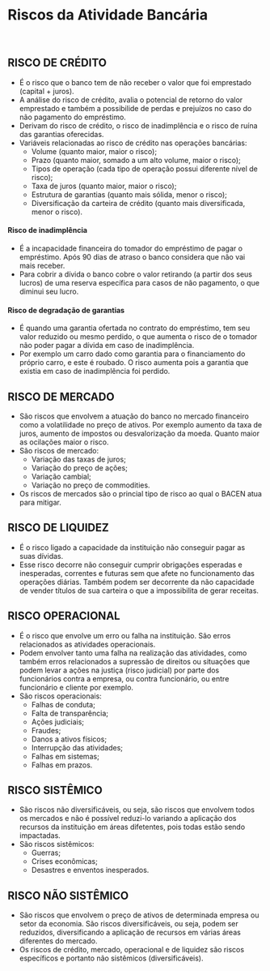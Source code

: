 # Riscos da Atividade Bancária

<br>

## RISCO DE CRÉDITO
* É o risco que o banco tem de não receber o valor que foi emprestado (capital + juros).
* A análise do risco de crédito, avalia o potencial de retorno do valor emprestado e também a possibilide de perdas e prejuízos no caso do não pagamento do empréstimo.
* Derivam do risco de crédito, o risco de inadimplência e o risco de ruína das garantias oferecidas.
* Variáveis relacionadas ao risco de crédito nas operações bancárias:
  - Volume (quanto maior, maior o risco);
  - Prazo (quanto maior, somado a um alto volume, maior o risco);
  - Tipos de operação (cada tipo de operação possui diferente nível de risco);
  - Taxa de juros (quanto maior, maior o risco);
  - Estrutura de garantias (quanto mais sólida, menor o risco);
  - Diversificação da carteira de crédito (quanto mais diversificada, menor o risco).

#### Risco de inadimplência
* É a incapacidade financeira do tomador do empréstimo de pagar o empréstimo. Após 90 dias de atraso o banco considera que não vai mais receber.
* Para cobrir a dívida o banco cobre o valor retirando (a partir dos seus lucros) de uma reserva específica para casos de não pagamento, o que diminui seu lucro.

#### Risco de degradação de garantias
* É quando uma garantia ofertada no contrato do empréstimo, tem seu valor reduzido ou mesmo perdido, o que aumenta o risco de o tomador não poder pagar a dívida em caso de inadimplência.
* Por exemplo um carro dado como garantia para o financiamento do próprio carro, e este é roubado. O risco aumenta pois a garantia que existia em caso de inadimplência foi perdido.

## RISCO DE MERCADO
* São riscos que envolvem a atuação do banco no mercado financeiro como a volatilidade no preço de ativos. Por exemplo aumento da taxa de juros, aumento de impostos ou desvalorização da moeda. Quanto maior as ocilações maior o risco.
* São riscos de mercado:
  - Variação das taxas de juros;
  - Variação do preço de ações;
  - Variação cambial;
  - Variação no preço de commodities.
* Os riscos de mercados são o princial tipo de risco ao qual o BACEN atua para mitigar.

## RISCO DE LIQUIDEZ
* É o risco ligado a capacidade da instituição não conseguir pagar as suas dívidas. 
* Esse risco decorre não conseguir cumprir obrigações esperadas e inesperadas, correntes e futuras sem que afete no funcionamento das operações diárias. Também podem ser decorrente da não capacidade de vender títulos de sua carteira o que a impossibilita de gerar receitas.

## RISCO OPERACIONAL
* É o risco que envolve um erro ou falha na instituição. São erros relacionados as atividades operacionais.
* Podem envolver tanto uma falha na realização das atividades, como também erros relacionados a supressão de direitos ou situações que podem levar a ações na justiça (risco judicial) por parte dos funcionários contra a empresa, ou contra funcionário, ou entre funcionário e cliente por exemplo.
* São riscos operacionais:
  - Falhas de conduta;
  - Falta de transparência;
  - Ações judiciais;
  - Fraudes;
  - Danos a ativos físicos;
  - Interrupção das atividades;
  - Falhas em sistemas;
  - Falhas em prazos.

## RISCO SISTÊMICO
* São riscos não diversificáveis, ou seja, são riscos que envolvem todos os mercados e não é possível reduzi-lo variando a aplicação dos recursos da instituição em áreas difetentes, pois todas estão sendo impactadas.
* São riscos sistêmicos:
  - Guerras;
  - Crises econômicas;
  - Desastres e enventos inesperados.

## RISCO NÃO SISTÊMICO
* São riscos que envolvem o preço de ativos de determinada empresa ou setor da economia. São riscos diversificáveis, ou seja, podem ser reduzidos, diversificando a aplicação de recursos em várias áreas diferentes do mercado.
* Os riscos de crédito, mercado, operacional e de liquidez são riscos específicos e portanto não sistêmicos (diversificáveis).